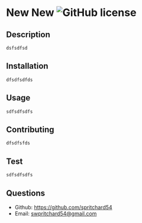 # New New ![GitHub license](https://img.shields.io/badge/license-MIT-blue.svg)
  
## Description
    dsfsdfsd
    
## Installation
    dfsdfsdfds
    
## Usage 
    sdfsdfsdfs
    
## Contributing 
    dfsdfsfds
    
## Test
    sdfsdfsdfs
    
## Questions
- Github: https://github.com/spritchard54
- Email: <swpritchard54@gmail.com>